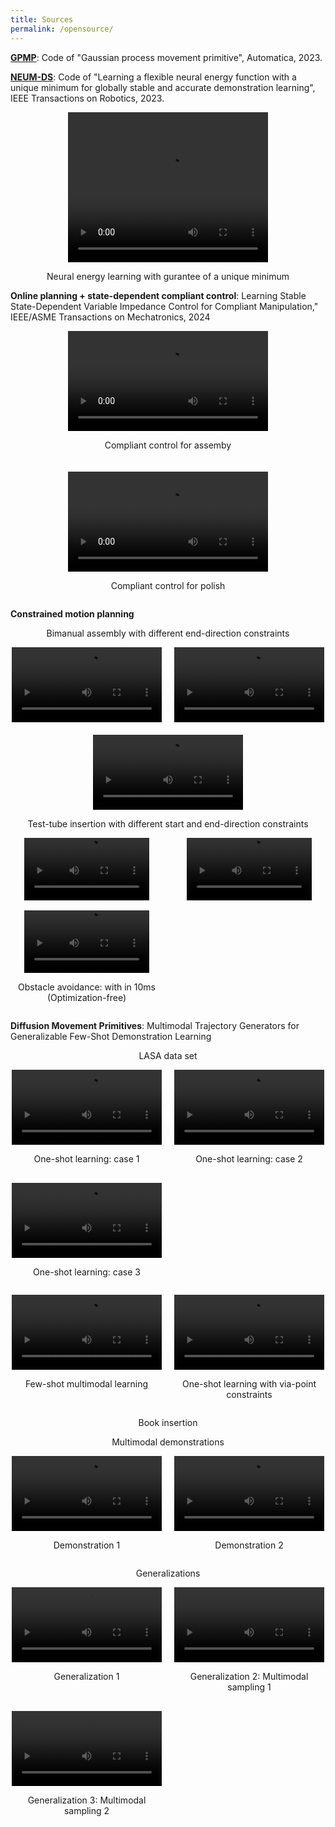 ```yaml
---
title: Sources
permalink: /opensource/
---
```


[**GPMP**](files/GPMP_openSourced.zip): Code of "Gaussian process movement primitive", Automatica, 2023.

[**NEUM-DS**](files/NEUM_openSOurced.zip): Code of "Learning a flexible neural energy function with a unique minimum for globally stable and accurate demonstration learning", IEEE Transactions on Robotics, 2023.

<div style="text-align:center;">
<video width="320" height="240" controls>
  <source src="https://zhjin-real.github.io/files/BendedLine-energy-fixed.mp4" type="video/mp4" >
</video>
  <p> Neural energy learning with gurantee of a unique minimum </p>
</div>

**Online planning + state-dependent compliant control**: Learning Stable State-Dependent Variable Impedance Control for Compliant Manipulation," IEEE/ASME Transactions on Mechatronics, 2024

<div style="display:flex; justify-content:center; gap:20px; flex-wrap:wrap;">
  <div>
    <video controls width="320">
      <source src="https://zhjin-real.github.io/files/assembly-fixed.mp4" type="video/mp4">
    </video>
    <p style="text-align:center;">Compliant control for assemby</p>
  </div>

  <div>
    <video controls width="320">
      <source src="https://zhjin-real.github.io/files/polish-fixed.mp4" type="video/mp4">
    </video>
    <p style="text-align:center;">Compliant control for polish</p>
  </div>
</div>

**Constrained motion planning**

<p style="text-align:center;">Bimanual assembly with different end-direction constraints</p>

<div style="display:flex; justify-content:center; gap:20px; flex-wrap:wrap;">
  <div>
    <video controls width="240">
      <source src="https://zhjin-real.github.io/files/exp1_video1-fixed.mp4" type="video/mp4">
    </video>
  </div>

  <div>
    <video controls width="240">
      <source src="https://zhjin-real.github.io/files/exp1_video2-fixed.mp4" type="video/mp4">
    </video>
  </div>

   <div>
    <video controls width="240">
      <source src="https://zhjin-real.github.io/files/exp1_video3-fixed.mp4" type="video/mp4">
    </video>
  </div>
</div>

<p style="text-align:center;">Test-tube insertion with different start and end-direction constraints</p>
<div style="
  display: grid;
  grid-template-columns: repeat(auto-fit, minmax(220px, 1fr));
  gap: 16px;
  justify-items: center;
">
  <video controls width="200">
    <source src="https://zhjin-real.github.io/files/exp2_video1-fixed.mp4" type="video/mp4">
  </video>
  
  <video controls width="200">
    <source src="https://zhjin-real.github.io/files/exp2_video2-fixed.mp4" type="video/mp4">
  </video>

  <div style="text-align:center;">
    <video controls width="200">
      <source src="https://zhjin-real.github.io/files/exp2_video4-fixed.mp4" type="video/mp4">
    </video>
    <p>Obstacle avoidance: with in 10ms (Optimization-free)</p>
  </div>
  
</div>


**Diffusion Movement Primitives**: Multimodal Trajectory Generators for Generalizable Few-Shot Demonstration Learning

<p style="text-align:center;">LASA data set</p>

<p style="text-align:center;">  </p>
<div style="
  display: grid;
  grid-template-columns: repeat(auto-fit, minmax(220px, 1fr));
  gap: 16px;
  justify-items: center;
">
  
 <div style="text-align:center;">
    <video controls width="240">
      <source src="https://zhjin-real.github.io/files/BendedLine-fixed.mp4" type="video/mp4">
    </video>
    <p>One-shot learning: case 1</p>
  </div>

  <div style="text-align:center;">
    <video controls width="240">
      <source src="https://zhjin-real.github.io/files/CShape-fixed.mp4" type="video/mp4">
    </video>
    <p>One-shot learning: case 2</p>
  </div>

  <div style="text-align:center;">
    <video controls width="240">
      <source src="https://zhjin-real.github.io/files/DoubleBendedLine-fixed.mp4" type="video/mp4">
    </video>
    <p>One-shot learning: case 3</p>
  </div>
  
</div>

<p style="text-align:center;">  </p>
<div style="
  display: grid;
  grid-template-columns: repeat(auto-fit, minmax(220px, 1fr));
  gap: 16px;
  justify-items: center;
">
  
 <div style="text-align:center;">
    <video controls width="240">
      <source src="https://zhjin-real.github.io/files/multimodal_learning-fixed.mp4" type="video/mp4">
    </video>
    <p>Few-shot multimodal learning</p>
  </div>

  <div style="text-align:center;">
    <video controls width="240">
      <source src="https://zhjin-real.github.io/files/VP-fixed.mp4" type="video/mp4">
    </video>
    <p>One-shot learning with via-point constraints</p>
  </div>
  
</div>

<p style="text-align:center;">Book insertion</p>
<p style="text-align:center;">Multimodal demonstrations</p>
<p style="text-align:center;">  </p>
<div style="
  display: grid;
  grid-template-columns: repeat(auto-fit, minmax(220px, 1fr));
  gap: 16px;
  justify-items: center;
">
  
 <div style="text-align:center;">
    <video controls width="240">
      <source src="https://zhjin-real.github.io/files/demon_1-fixed.mp4" type="video/mp4">
    </video>
    <p>Demonstration 1</p>
  </div>

  <div style="text-align:center;">
    <video controls width="240">
      <source src="https://zhjin-real.github.io/files/demon_2-fixed.mp4" type="video/mp4">
    </video>
    <p>Demonstration 2</p>
  </div>
</div>

<p style="text-align:center;">Generalizations</p>
<div style="
  display: grid;
  grid-template-columns: repeat(auto-fit, minmax(220px, 1fr));
  gap: 16px;
  justify-items: center;
">
  <div style="text-align:center;">
    <video controls width="240">
      <source src="https://zhjin-real.github.io/files/tras_0-fixed.mp4" type="video/mp4">
    </video>
    <p>Generalization 1</p>
  </div>

  <div style="text-align:center;">
    <video controls width="240">
      <source src="https://zhjin-real.github.io/files/tras_2-fixed.mp4" type="video/mp4">
    </video>
    <p>Generalization 2: Multimodal sampling 1</p>
  </div>

  <div style="text-align:center;">
    <video controls width="240">
      <source src="https://zhjin-real.github.io/files/tras_3-fixed.mp4" type="video/mp4">
    </video>
    <p>Generalization 3: Multimodal sampling 2</p>
  </div>
  
</div>
